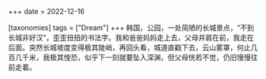 +++
date = 2022-12-16

[taxonomies]
tags = ["Dream"]
+++ 
韩国，公园，一处简陋的长城景点，“不到长城非好汉”，歪歪扭扭的书法字。我和爸爸妈妈走上去，父母并肩在前，我走在后面。突然长城坡度变得极其陡峭，再回头看，城道直戳下去，云山雾罩，何止几百几千米，我极其惶恐，似乎下一刻就要坠入深渊，但父母恍若不觉，仍旧慢慢往前走着。
<!-- more -->